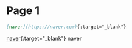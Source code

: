 # Page 1

```markdown
[naver](https://naver.com){:target="_blank"}
```
[naver](https://naver.com){:target="_blank"}
<a herf="https://naver.com" targer="_blank">naver</a>
